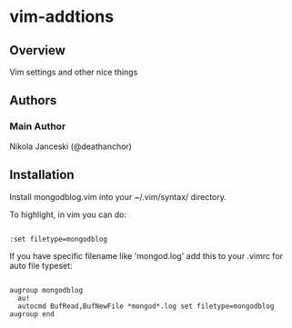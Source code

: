 # vim-addtions

## Overview

Vim settings and other nice things

## Authors

### Main Author
 Nikola Janceski (@deathanchor)

## Installation

Install mongodblog.vim into your ~/.vim/syntax/ directory.

To highlight, in vim you can do:
<pre><code>
:set filetype=mongodblog
</code></pre>

If you have specific filename like 'mongod.log' add this to your .vimrc for auto file typeset:

<pre><code>
augroup mongodblog
  au!
  autocmd BufRead,BufNewFile *mongod*.log set filetype=mongodblog
augroup end
</code></pre>

